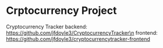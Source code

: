 # Crptocurrency Project

Cryptocurrency Tracker
backend: https://github.com/jfdoyle3/CryptocurrencyTracker\n
frontend: https://github.com/jfdoyle3/cryptocurrencytracker-frontend
